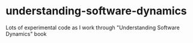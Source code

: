 # understanding-software-dynamics
Lots of experimental code as I work through "Understanding Software Dynamics" book
